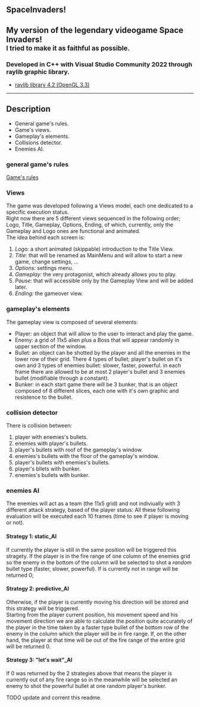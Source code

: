## SpaceInvaders!  
  
My version of the legendary videogame Space Invaders!  
<sub>I tried to make it as faithful as possible.</sub>  
---  

### Developed in C++ with Visual Studio Community 2022 through raylib graphic library.  
- [raylib library 4.2 (OpenGL 3.3)](https://github.com/raysan5/raylib)  
---  

## Description
- General game's rules.
- Game's views.
- Gameplay's elements.
- Collisions detector.
- Enemies AI.

### general game's rules
[Game's rules](https://www.classicgaming.cc/classics/space-invaders/play-guide)

### Views
The game was developed following a Views model, each one dedicated to a specific execution status.  
Right now there are 5 different views sequenced in the following order; Logo, Title, Gameplay, Options, Ending, of which, currently, only the
Gameplay and Logo ones are functional and animated.  
The idea behind each screen is:
1. *Logo:* a short animated (skippable) introduction to the Title View.
2. *Title:* that will be renamed as MainMenu and will allow to start a new game, change settings, ...
3. *Options:* settings menu.
4. *Gameplay:* the very protagonist, which already allows you to play.
5. *Pause:* that will accessible only by the Gameplay View and will be added later.
6. *Ending:* the gameover view.

### gameplay's elements  
The gameplay view is composed of several elements:
- Player: an object that will allow to the user to interact and play the game.
- Enemy: a grid of 11x5 alien plus a Boss that will appear randomly in upper section of the window.
- Bullet: an object can be shotted by the player and all the enemies in the lower row of their grid. There 4 types of bullet; player's bullet on it's own and
3 types of enemies bullet: slower, faster, powerful. in each frame there are allowed to be at most 2 player's bullet and 3 enemies bullet (modifiable through a constant).
- Bunker: in each start game there will be 3 bunker, that is an object composed of 8 different slices, each one with it's own graphic and resistence to the bullet.

### collision detector  
There is collision between:
1. player with enemies's bullets.
2. enemies with player's bullets.
3. player's bullets with roof of the gameplay's window.
4. enemies's bullets with the floor of the gameplay's window.
5. player's bullets with enemies's bullets.
6. player's bllets with bunker.
7. enemies's bullets with bunker.

### enemies AI
The enemies will act as a team (the 11x5 grid) and not indiviually with 3 different attack strategy, based of the player status: 
All these following evaluation will be executed each 10 frames (time to see if player is moving or not).
#### Strategy 1: static_AI  
If currently the player is still in the same position will be triggered this stragety. If the player is in the fire range of one column of the enemies grid so
the enemy in the bottom of the column will be selected to shot a _random_ bullet type (faster, slower, powerful).
If is currently not in range will be returned 0;  

#### Strategy 2: predictive_AI
Otherwise, if the player is currently moving his direction will be stored and this strategy will be triggered.  
Starting from the player current position, his movement speed and his movement direction we are able to calculate the position quite accurately of the player
in the time taken by a faster type bullet of the bottom row of the enemy in the column which the player will be in fire range.
If, on the other hand, the player at that time will be out of the fire range of the entire grid will be returned 0.  

#### Strategy 3: "let's wait"_AI
If 0 was returned by the 2 strategies above that means the player is currently out of any fire range so in the meanwhile will be selected an enemy
to shot the powerful bullet at one random player's bunker.  
  
  
  
  
TODO update and corrent this readme.  